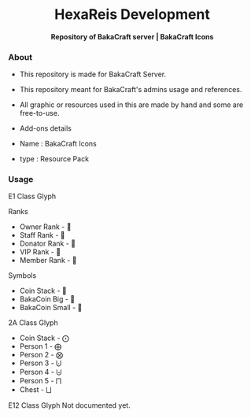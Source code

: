 <h1 align="center">HexaReis Development</h1>
<h4 align="center">Repository of BakaCraft server | BakaCraft Icons</h3>


### About
- This repository is made for BakaCraft Server. 
- This repository meant for BakaCraft's admins usage and references.
- All graphic or resources used in this are made by hand and some are free-to-use.

- Add-ons details
- Name : BakaCraft Icons
- type : Resource Pack

### Usage
E1 Class Glyph

Ranks
- Owner Rank - 
- Staff Rank - 
- Donator Rank - 
- VIP Rank - 
- Member Rank - 

Symbols
- Coin Stack - 
- BakaCoin Big - 
- BakaCoin Small - 

2A Class Glyph
- Coin Stack - ⨀
- Person 1 - ⨁
- Person 2 - ⨂
- Person 3 - ⨃
- Person 4 - ⨄
- Person 5 - ⨅
- Chest - ⨆

E12 Class Glyph
Not documented yet. 
